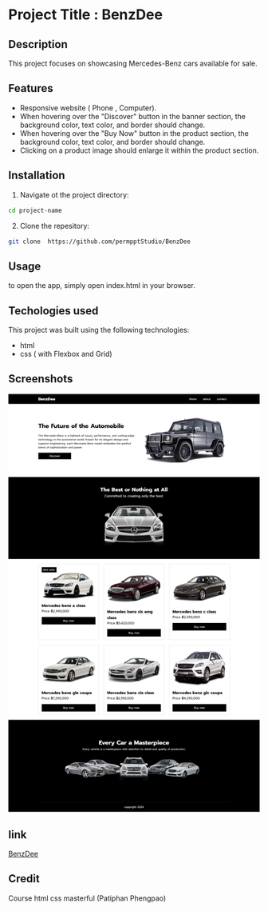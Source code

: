# Project Title : BenzDee
## Description
This project focuses on showcasing Mercedes-Benz cars available for sale.
## Features
- Responsive website ( Phone , Computer).
- When hovering over the "Discover" button in the banner section, the background color, text color, and border should change.
- When hovering over the "Buy Now" button in the product section, the background color, text color, and border should change.
- Clicking on a product image should enlarge it within the product section.
## Installation 
1. Navigate ot the project directory:

``` bash
cd project-name
```
2. Clone the repesitory:

``` bash 
git clone  https://github.com/permpptStudio/BenzDee
```

## Usage
to open the app, simply open  index.html in your browser.

## Techologies used
This project was built using the following technologies:
- html
- css ( with Flexbox and Grid)

## Screenshots
![Project preview](./img/BenzDee.png)
## link
[BenzDee](https://sage-cuchufli-2fbbd7.netlify.app/)
## Credit
Course html css masterful (Patiphan Phengpao)
